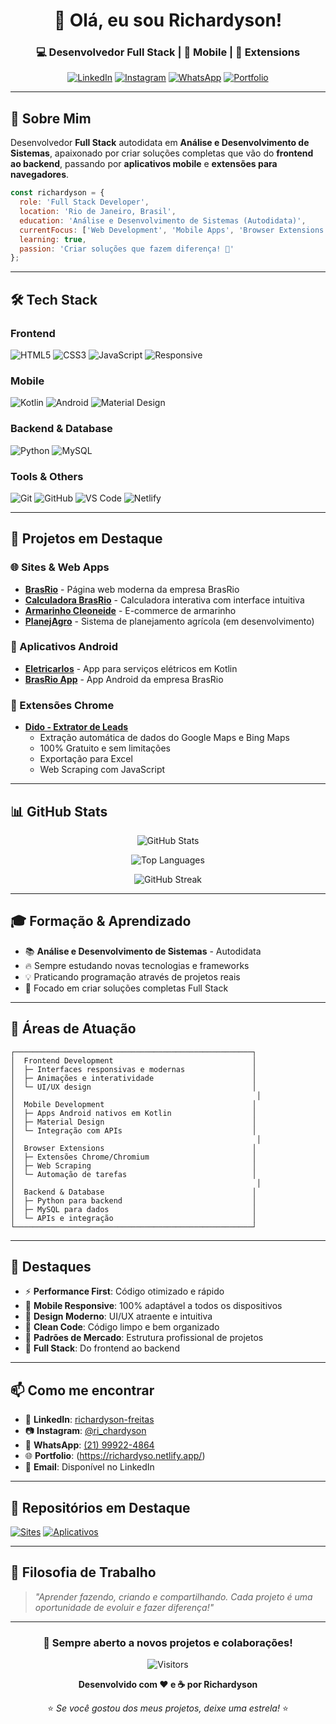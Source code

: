<div align="center">
  
# 👋 Olá, eu sou Richardyson!

### 💻 Desenvolvedor Full Stack | 📱 Mobile | 🧩 Extensions

[![LinkedIn](https://img.shields.io/badge/LinkedIn-0077B5?style=for-the-badge&logo=linkedin&logoColor=white)](https://www.linkedin.com/in/richardyson-freitas-166b421a3)
[![Instagram](https://img.shields.io/badge/Instagram-E4405F?style=for-the-badge&logo=instagram&logoColor=white)](https://www.instagram.com/ri_chardyson)
[![WhatsApp](https://img.shields.io/badge/WhatsApp-25D366?style=for-the-badge&logo=whatsapp&logoColor=white)](https://wa.me/5521999224864)
[![Portfolio](https://img.shields.io/badge/Portfolio-DC2626?style=for-the-badge&logo=google-chrome&logoColor=white)](https://richardyso.netlify.app/)

</div>

---

## 🚀 Sobre Mim

Desenvolvedor **Full Stack** autodidata em **Análise e Desenvolvimento de Sistemas**, apaixonado por criar soluções completas que vão do **frontend ao backend**, passando por **aplicativos mobile** e **extensões para navegadores**.

```javascript
const richardyson = {
  role: 'Full Stack Developer',
  location: 'Rio de Janeiro, Brasil',
  education: 'Análise e Desenvolvimento de Sistemas (Autodidata)',
  currentFocus: ['Web Development', 'Mobile Apps', 'Browser Extensions'],
  learning: true,
  passion: 'Criar soluções que fazem diferença! 🎯'
};
```

---

## 🛠️ Tech Stack

### Frontend
![HTML5](https://img.shields.io/badge/HTML5-E34F26?style=for-the-badge&logo=html5&logoColor=white)
![CSS3](https://img.shields.io/badge/CSS3-1572B6?style=for-the-badge&logo=css3&logoColor=white)
![JavaScript](https://img.shields.io/badge/JavaScript-F7DF1E?style=for-the-badge&logo=javascript&logoColor=black)
![Responsive](https://img.shields.io/badge/Responsive-Design-DC2626?style=for-the-badge)

### Mobile
![Kotlin](https://img.shields.io/badge/Kotlin-7F52FF?style=for-the-badge&logo=kotlin&logoColor=white)
![Android](https://img.shields.io/badge/Android-3DDC84?style=for-the-badge&logo=android&logoColor=white)
![Material Design](https://img.shields.io/badge/Material%20Design-757575?style=for-the-badge&logo=material-design&logoColor=white)

### Backend & Database
![Python](https://img.shields.io/badge/Python-3776AB?style=for-the-badge&logo=python&logoColor=white)
![MySQL](https://img.shields.io/badge/MySQL-4479A1?style=for-the-badge&logo=mysql&logoColor=white)

### Tools & Others
![Git](https://img.shields.io/badge/Git-F05032?style=for-the-badge&logo=git&logoColor=white)
![GitHub](https://img.shields.io/badge/GitHub-181717?style=for-the-badge&logo=github&logoColor=white)
![VS Code](https://img.shields.io/badge/VS%20Code-007ACC?style=for-the-badge&logo=visual-studio-code&logoColor=white)
![Netlify](https://img.shields.io/badge/Netlify-00C7B7?style=for-the-badge&logo=netlify&logoColor=white)

---

## 🎯 Projetos em Destaque

### 🌐 Sites & Web Apps
- **[BrasRio](https://brasrio.netlify.app/)** - Página web moderna da empresa BrasRio
- **[Calculadora BrasRio](https://brasriocg.netlify.app/)** - Calculadora interativa com interface intuitiva
- **[Armarinho Cleoneide](https://cleoneide.netlify.app/)** - E-commerce de armarinho
- **[PlanejAgro](https://planejagro.netlify.app/)** - Sistema de planejamento agrícola (em desenvolvimento)

### 📱 Aplicativos Android
- **[Eletricarlos](https://github.com/Richardyso/Aplicativos/tree/main/Android/Eletricarlos)** - App para serviços elétricos em Kotlin
- **[BrasRio App](https://github.com/Richardyso/Aplicativos/tree/main/Android/BrasRio)** - App Android da empresa BrasRio

### 🧩 Extensões Chrome
- **[Dido - Extrator de Leads](https://github.com/Richardyso/Aplicativos/tree/main/Extens%C3%A3o/Dido)**
  - Extração automática de dados do Google Maps e Bing Maps
  - 100% Gratuito e sem limitações
  - Exportação para Excel
  - Web Scraping com JavaScript

---

## 📊 GitHub Stats

<div align="center">
  
![GitHub Stats](https://github-readme-stats.vercel.app/api?username=richardyson&show_icons=true&theme=radical&hide_border=true&bg_color=0D1117&title_color=DC2626&icon_color=DC2626)

![Top Languages](https://github-readme-stats.vercel.app/api/top-langs/?username=richardyson&layout=compact&theme=radical&hide_border=true&bg_color=0D1117&title_color=DC2626)

![GitHub Streak](https://github-readme-streak-stats.herokuapp.com/?user=richardyson&theme=radical&hide_border=true&background=0D1117&ring=DC2626&fire=DC2626&currStreakLabel=DC2626)

</div>

---

## 🎓 Formação & Aprendizado

- 📚 **Análise e Desenvolvimento de Sistemas** - Autodidata
- 🔥 Sempre estudando novas tecnologias e frameworks
- 💡 Praticando programação através de projetos reais
- 🎯 Focado em criar soluções completas Full Stack

---

## 💼 Áreas de Atuação

```plaintext
┌─────────────────────────────────────────────────────┐
│  Frontend Development                               │
│  ├─ Interfaces responsivas e modernas               │
│  ├─ Animações e interatividade                      │
│  └─ UI/UX design                                    │
│                                                      │
│  Mobile Development                                 │
│  ├─ Apps Android nativos em Kotlin                  │
│  ├─ Material Design                                 │
│  └─ Integração com APIs                             │
│                                                      │
│  Browser Extensions                                 │
│  ├─ Extensões Chrome/Chromium                       │
│  ├─ Web Scraping                                    │
│  └─ Automação de tarefas                            │
│                                                      │
│  Backend & Database                                 │
│  ├─ Python para backend                             │
│  ├─ MySQL para dados                                │
│  └─ APIs e integração                               │
└─────────────────────────────────────────────────────┘
```

---

## 🌟 Destaques

- ⚡ **Performance First**: Código otimizado e rápido
- 📱 **Mobile Responsive**: 100% adaptável a todos os dispositivos
- 🎨 **Design Moderno**: UI/UX atraente e intuitiva
- 🚀 **Clean Code**: Código limpo e bem organizado
- 📂 **Padrões de Mercado**: Estrutura profissional de projetos
- 🔧 **Full Stack**: Do frontend ao backend

---

## 📫 Como me encontrar

- 💼 **LinkedIn**: [richardyson-freitas](https://www.linkedin.com/in/richardyson-freitas-166b421a3)
- 📷 **Instagram**: [@ri_chardyson](https://www.instagram.com/ri_chardyson)
- 💬 **WhatsApp**: [(21) 99922-4864](https://wa.me/5521999224864)
- 🌐 **Portfolio**: (https://richardyso.netlify.app/)
- 📧 **Email**: Disponível no LinkedIn

---

## 📌 Repositórios em Destaque

[![Sites](https://github-readme-stats.vercel.app/api/pin/?username=richardyson&repo=Sites&theme=radical&hide_border=true&bg_color=0D1117&title_color=DC2626&icon_color=DC2626)](https://github.com/Richardyso/Sites)
[![Aplicativos](https://github-readme-stats.vercel.app/api/pin/?username=richardyson&repo=Aplicativos&theme=radical&hide_border=true&bg_color=0D1117&title_color=DC2626&icon_color=DC2626)](https://github.com/Richardyso/Aplicativos)

---

## 💭 Filosofia de Trabalho

> *"Aprender fazendo, criando e compartilhando. Cada projeto é uma oportunidade de evoluir e fazer diferença!"*

---

<div align="center">

### 🚀 Sempre aberto a novos projetos e colaborações!

![Visitors](https://visitor-badge.laobi.icu/badge?page_id=richardyson.richardyson&left_color=DC2626&right_color=991b1b)

**Desenvolvido com ❤️ e ☕ por Richardyson**

⭐ *Se você gostou dos meus projetos, deixe uma estrela!* ⭐

</div>




